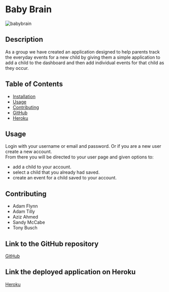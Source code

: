 # Baby Brain

![babybrain](https://user-images.githubusercontent.com/87862136/144787460-6641604c-e3d5-42fa-b708-89de6b634d1d.JPG)
  
  ## Description

  As a group we have created an application designed to help parents track the everyday events for a new child by giving them a simple application to add a child to the dashboard and then add individual events for that child as they occur.
  
  ## Table of Contents
  
  * [Installation](#installation)
  * [Usage](#usage)
  * [Contributing](#contributing)
  * [GitHub](#github)
  * [Heroku](#heroku)

  ## Usage

  Login with your username or email and password. Or if you are a new user create a new account.  
  From there you will be directed to your user page and given options to:
  - add a child to your account.
  - select a child that you already had saved. 
  - create an event for a child saved to your account.

  ## Contributing

  - Adam Flynn
  - Adam Tilly
  - Aziz Ahmed
  - Sandy McCabe
  - Tony Busch  

  ## Link to the GitHub repository

  [GitHub](https://github.com/https://github.com/adamjflynn/baby-brain/)

  ## Link the deployed application on Heroku
  [Heroku](http://boiling-refuge-70605.herokuapp.com/)
